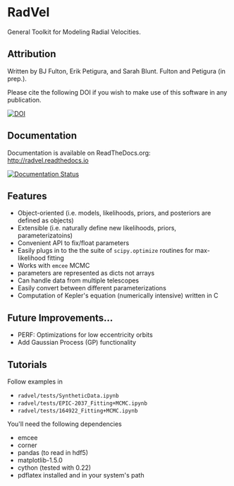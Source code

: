 # RadVel

General Toolkit for Modeling Radial Velocities.

## Attribution

Written by BJ Fulton, Erik Petigura, and Sarah Blunt. Fulton and Petigura (in prep.).

Please cite the following DOI if you wish to make use of this software in any publication.

[![DOI](https://zenodo.org/badge/DOI/10.5281/zenodo.580821.svg)](https://doi.org/10.5281/zenodo.580821)

## Documentation

Documentation is available on ReadTheDocs.org: http://radvel.readthedocs.io

[![Documentation Status](https://readthedocs.org/projects/radvel/badge/?version=latest)](http://radvel.readthedocs.io/en/latest/?badge=latest)

## Features

- Object-oriented (i.e. models, likelihoods, priors, and posteriors are defined as objects)
- Extensible (i.e. naturally define new likelihoods, priors, parameterizatoins)
- Convenient API to fix/float parameters
- Easily plugs in to the the suite of `scipy.optimize` routines for max-likelihood fitting 
- Works with `emcee` MCMC
- parameters are represented as dicts not arrays
- Can handle data from multiple telescopes
- Easily convert between different parameterizations
- Computation of Kepler's equation (numerically intensive) written in C

## Future Improvements...

- PERF: Optimizations for low eccentricity orbits
- Add Gaussian Process (GP) functionality

## Tutorials 

Follow examples in

- `radvel/tests/SyntheticData.ipynb`
- `radvel/tests/EPIC-2037_Fitting+MCMC.ipynb`
- `radvel/tests/164922_Fitting+MCMC.ipynb`

You'll need the following dependencies

- emcee
- corner 
- pandas (to read in hdf5)
- matplotlib-1.5.0
- cython (tested with 0.22)
- pdflatex installed and in your system's path

